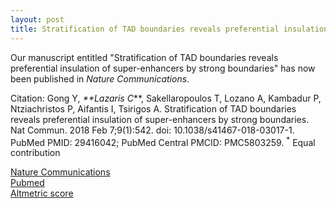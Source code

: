 ```yaml
---
layout: post
title: Stratification of TAD boundaries reveals preferential insulation of super-enhancers by strong boundaries
---
```


Our manuscript entitled "Stratification of TAD boundaries reveals preferential insulation of super-enhancers by strong boundaries" has now been published in _Nature Communications_.  

Citation: Gong Y<sup>*</sup>, **Lazaris C<sup>*</sup>**, Sakellaropoulos T, Lozano A, Kambadur P, Ntziachristos P, Aifantis I, Tsirigos A. Stratification of TAD boundaries reveals preferential insulation of super-enhancers by strong boundaries. Nat Commun. 2018 Feb
7;9(1):542. doi: 10.1038/s41467-018-03017-1. PubMed PMID: 29416042; PubMed Central PMCID: PMC5803259. 
<sup>*</sup> Equal contribution

[Nature Communications](https://www.nature.com/articles/s41467-018-03017-1)  
[Pubmed](https://www.ncbi.nlm.nih.gov/pubmed/29416042)  
[Altmetric score](https://www.altmetric.com/details/32790640)
